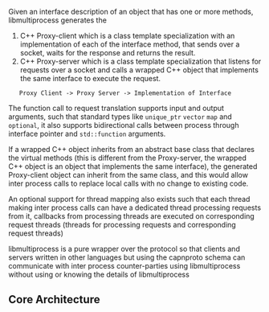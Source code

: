 Given an interface description of an object that has one or more methods, libmultiprocess generates the 
1. C++ Proxy-client which is a class template specialization with an implementation of each of the interface method, that sends over a socket, waits for the response and returns the result.
2. C++ Proxy-server which is a class template specialization that listens for requests over a socket and calls a wrapped C++ object that implements the same interface to execute the request.
```
   Proxy Client -> Proxy Server -> Implementation of Interface
```

The function call to request translation supports input and output arguments, such that standard types like `unique_ptr` `vector` `map` and `optional`, it also supports bidirectional calls between process through interface pointer and `std::function` arguments.

If a wrapped C++ object inherits from an abstract base class that declares the virtual methods (this is different from the Proxy-server, the wrapped C++ object is an object that implements the same interface), the generated Proxy-client object can inherit from the same class, and this would allow inter process calls to replace local calls with no change to existing code.

An optional support for thread mapping also exists such that each thread making inter process calls can have a dedicated thread processing requests from it, callbacks from processing threads are executed on corresponding request threads (threads for processing requests and corresponding request threads)

libmultiprocess is a pure wrapper over the protocol so that clients and servers written in other languages but using the capnproto schema can communicate with inter process counter-parties using libmultiprocess without using or knowing the details of libmultiprocess

## Core Architecture
